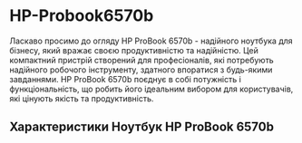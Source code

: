 # HP-Probook6570b
Ласкаво просимо до огляду HP ProBook 6570b - надійного ноутбука для бізнесу, який вражає своєю продуктивністю та надійністю. Цей компактний пристрій створений для професіоналів, які потребують надійного робочого інструменту, здатного впоратися з будь-якими завданнями.
HP ProBook 6570b поєднує в собі потужність і функціональність, що робить його ідеальним вибором для користувачів, які цінують якість та продуктивність.

## Характеристики Ноутбук HP ProBook 6570b 
